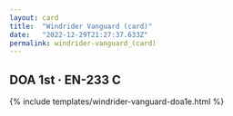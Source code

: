 ```yaml
---
layout: card
title:  "Windrider Vanguard (card)"
date:   "2022-12-29T21:27:37.633Z"
permalink: windrider-vanguard_(card)
---
```


## DOA 1st &middot; EN-233 C

{% include templates/windrider-vanguard-doa1e.html %}
